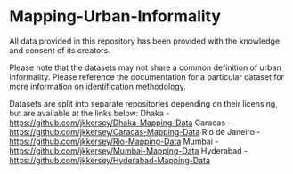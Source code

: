 # Mapping-Urban-Informality

All data provided in this repository has been provided with the knowledge and consent of its creators.

Please note that the datasets may not share a common definition of urban informality. Please reference the documentation for a particular dataset for more information on identification methodology. 

Datasets are split into separate repositories depending on their licensing, but are available at the links below:
Dhaka - https://github.com/jkkersey/Dhaka-Mapping-Data
Caracas - https://github.com/jkkersey/Caracas-Mapping-Data
Rio de Janeiro - https://github.com/jkkersey/Rio-Mapping-Data
Mumbai - https://github.com/jkkersey/Mumbai-Mapping-Data
Hyderabad - https://github.com/jkkersey/Hyderabad-Mapping-Data
